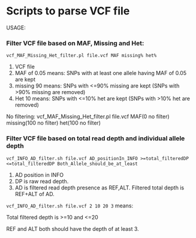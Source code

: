 # Scripts to parse VCF file

USAGE:


### Filter VCF file based on MAF, Missing and Het:
`vcf_MAF_Missing_Het_filter.pl file.vcf MAF missing% het%`

1. VCF file
2. MAF of 0.05 means: SNPs with at least one allele having MAF of 0.05 are kept
3. missing 90 means: SNPs with <=90% missing are kept (SNPs with >90% missing are removed)
4. Het 10 means: SNPs with <=10% het are kept (SNPs with >10% het are removed)

No filtering:
vcf_MAF_Missing_Het_filter.pl file.vcf MAF(0 no filter) missing(100 no filter) het(100 no filter)


### Filter VCF file based on total read depth and individual allele depth
`vcf_INFO_AD_filter.sh file.vcf AD_positionIn_INFO >=total_filteredDP <=total_filteredDP Both_Allele_should_be_at_least`

1. AD position in INFO
2. DP is raw read depth.
3. AD is filtered read depth presence as REF,ALT. Filtered total depth is REF+ALT of AD.

`vcf_INFO_AD_filter.sh file.vcf 2 10 20 3` means:

Total filtered depth is >=10 and <=20

REF and ALT both should have the depth of at least 3.


### 
